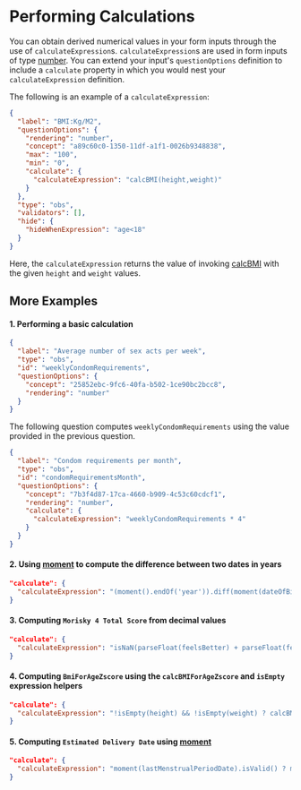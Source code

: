# Performing Calculations

You can obtain derived numerical values in your form inputs through the use of `calculateExpression`s. `calculateExpression`s are used in form inputs of type [number](/docs/field-types-reference#number). You can extend your input's `questionOptions` definition to include a `calculate` property in which you would nest your `calculateExpression` definition.

The following is an example of a `calculateExpression`:

```json copy {8-10}
{
  "label": "BMI:Kg/M2",
  "questionOptions": {
    "rendering": "number",
    "concept": "a89c60c0-1350-11df-a1f1-0026b9348838",
    "max": "100",
    "min": "0",
    "calculate": {
      "calculateExpression": "calcBMI(height,weight)"
    }
  },
  "type": "obs",
  "validators": [],
  "hide": {
    "hideWhenExpression": "age<18"
  }
}
```

Here, the `calculateExpression` returns the value of invoking [calcBMI](/docs/expression-helpers#calc-bmi) with the given `height` and `weight` values.

## More Examples

#### 1. Performing a basic calculation

```json copy
{
  "label": "Average number of sex acts per week",
  "type": "obs",
  "id": "weeklyCondomRequirements",
  "questionOptions": {
    "concept": "25852ebc-9fc6-40fa-b502-1ce90bc2bcc8",
    "rendering": "number"
  }
}
```

The following question computes `weeklyCondomRequirements` using the value provided in the previous question.

```json copy
{
  "label": "Condom requirements per month",
  "type": "obs",
  "id": "condomRequirementsMonth",
  "questionOptions": {
    "concept": "7b3f4d87-17ca-4660-b909-4c53c60cdcf1",
    "rendering": "number",
    "calculate": {
      "calculateExpression": "weeklyCondomRequirements * 4"
    }
  }
}
```

#### 2. Using [moment](https://momentjs.com/) to compute the difference between two dates in years

```json copy
"calculate": {
  "calculateExpression": "(moment().endOf('year')).diff(moment(dateOfBirth), 'years')"
}
```

#### 3. Computing `Morisky 4 Total Score` from decimal values

```json copy
"calculate": {
  "calculateExpression": "isNaN(parseFloat(feelsBetter) + parseFloat(feelsWorse) + parseFloat(notKeen) + parseFloat(forget)) ? undefined : (parseFloat(feelsBetter) + parseFloat(feelsWorse) + parseFloat(notKeen) + parseFloat(forget))"
}
```

#### 4. Computing `BmiForAgeZscore` using the `calcBMIForAgeZscore` and `isEmpty` expression helpers

```json copy
"calculate": {
  "calculateExpression": "!isEmpty(height) && !isEmpty(weight) ? calcBMIForAgeZscore(bmiForAgeRef,height,weight): ''"
}
```

#### 5. Computing `Estimated Delivery Date` using [moment](https://momentjs.com/)

```json copy
"calculate": {
  "calculateExpression": "moment(lastMenstrualPeriodDate).isValid() ? moment(lastMenstrualPeriodDate).add(280, 'days').toDate() : ''"
}
```
